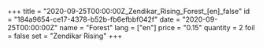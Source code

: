 +++
title = "2020-09-25T00:00:00Z_Zendikar_Rising_Forest_[en]_false"
id = "184a9654-ce17-4378-b52b-fb6efbbf042f"
date = "2020-09-25T00:00:00Z"
name = "Forest"
lang = ["en"]
price = "0.15"
quantity = 2
foil = false
set = "Zendikar Rising"
+++
